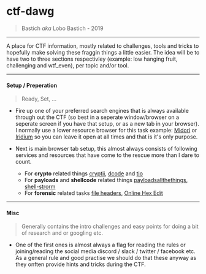 # ctf-dawg

> Bastich _aka_ Lobo Bastich - 2019

<hr>
A place for CTF information, mostly related to challenges, tools and tricks to hopefully make solving these fraggin things a little easier. The idea will be to have two to three sections respectivley (example: low hanging fruit, challenging and wtf_even), per topic and/or tool.

<hr>

#### Setup / Preperation

> Ready, Set, ...

* Fire up one of your preferred search engines that is always available through out the CTF (so best in a seperate window/browser on a seperate screen if you have that setup, or as a new tab in your browser). I normally use a lower resource browser for this task example: [Midori](https://www.midori-browser.org/download/) or [Iridium](https://iridiumbrowser.de/) so you can leave it open at all times and that is it's only purpose.

* Next is main browser tab setup, this almost always consists of following services and resources that have come to the rescue more than I dare to count. 
  * For **crypto** related things [cryptii](https://cryptii.com/), [dcode](https://www.dcode.fr/) and [tio](https://tio.run/)
  * For **payloads** and **shellcode** related things [payloadsallthethings](https://github.com/swisskyrepo/PayloadsAllTheThings), [shell-strorm](http://shell-storm.org/shellcode/)
  * For **forensic** related tasks [file headers](https://www.garykessler.net/library/file_sigs.html), [Online Hex Edit](https://hexed.it/)

<hr>

#### Misc

> Generally contains the intro challenges and easy points for doing a bit of research and or googling etc.

* One of the first ones is almost always a flag for reading the rules or joining/reading the social media discord / slack / twitter / facebook etc. As a general rule and good practise we should do that these anyway as they onften provide hints and tricks during the CTF.

